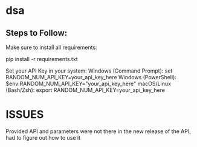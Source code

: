 # dsa

## Steps to Follow:

Make sure to install all requirements:

pip install -r requirements.txt

Set your API Key in your system:
Windows (Command Prompt): set RANDOM_NUM_API_KEY=your_api_key_here
Windows (PowerShell): $env:RANDOM_NUM_API_KEY="your_api_key_here"
macOS/Linux (Bash/Zsh): export RANDOM_NUM_API_KEY=your_api_key_here

# ISSUES

Provided API and parameters were not there in the new release of the API, had to figure out how to use it
